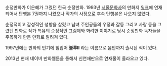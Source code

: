 순정만화가 이은혜가 그렸던 한국 순정만화. 1993년
[서울문화사](%EC%84%9C%EC%9A%B8%EB%AC%B8%ED%99%94%EC%82%AC.md)의 만화지
[윙크](%EC%9C%99%ED%81%AC.md)에 연재되어서 단행본 7권까지 나왔으나 작가의 사정으로 후속 단행본은 나오지 않았다.

순정적이고 감성적인 성향을 살렸고 남녀 주인공들의 우정과 갈등 그리고 사랑 등을 그렸던 만화로 작가 특유의 순정적인 그림체와 화려한 이야기로
당시 순정만화 독자들을 주목하게 만든 만화로 알려져 있다.  

1997년에는 만화의 인기에 힘입어 **블루Ⅱ** 라는 이름으로 음반까지 출시된 적이 있다.

2013년 현재 네이버 만화웹툰을 통해서 신연재판으로 연재물이 올라오고 있다.  

